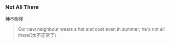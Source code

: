 ### Not All There

神不附体

> Our new neighbour wears a hat and coat even in summer; he's not all there!(太不正常了)

